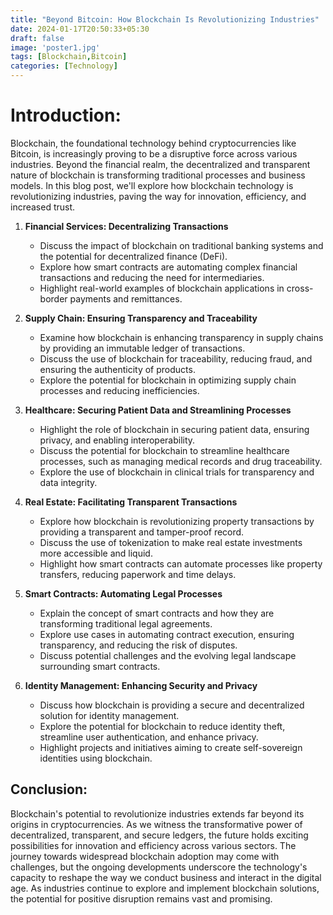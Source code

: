 ```yaml
---
title: "Beyond Bitcoin: How Blockchain Is Revolutionizing Industries"
date: 2024-01-17T20:50:33+05:30
draft: false
image: 'poster1.jpg'
tags: [Blockchain,Bitcoin]
categories: [Technology]
---
```


# Introduction:
Blockchain, the foundational technology behind cryptocurrencies like Bitcoin, is increasingly proving to be a disruptive force across various industries. Beyond the financial realm, the decentralized and transparent nature of blockchain is transforming traditional processes and business models. In this blog post, we'll explore how blockchain technology is revolutionizing industries, paving the way for innovation, efficiency, and increased trust.

1. **Financial Services: Decentralizing Transactions**
   - Discuss the impact of blockchain on traditional banking systems and the potential for decentralized finance (DeFi).
   - Explore how smart contracts are automating complex financial transactions and reducing the need for intermediaries.
   - Highlight real-world examples of blockchain applications in cross-border payments and remittances.

2. **Supply Chain: Ensuring Transparency and Traceability**
   - Examine how blockchain is enhancing transparency in supply chains by providing an immutable ledger of transactions.
   - Discuss the use of blockchain for traceability, reducing fraud, and ensuring the authenticity of products.
   - Explore the potential for blockchain in optimizing supply chain processes and reducing inefficiencies.

3. **Healthcare: Securing Patient Data and Streamlining Processes**
   - Highlight the role of blockchain in securing patient data, ensuring privacy, and enabling interoperability.
   - Discuss the potential for blockchain to streamline healthcare processes, such as managing medical records and drug traceability.
   - Explore the use of blockchain in clinical trials for transparency and data integrity.

4. **Real Estate: Facilitating Transparent Transactions**
   - Explore how blockchain is revolutionizing property transactions by providing a transparent and tamper-proof record.
   - Discuss the use of tokenization to make real estate investments more accessible and liquid.
   - Highlight how smart contracts can automate processes like property transfers, reducing paperwork and time delays.

5. **Smart Contracts: Automating Legal Processes**
   - Explain the concept of smart contracts and how they are transforming traditional legal agreements.
   - Explore use cases in automating contract execution, ensuring transparency, and reducing the risk of disputes.
   - Discuss potential challenges and the evolving legal landscape surrounding smart contracts.

6. **Identity Management: Enhancing Security and Privacy**
   - Discuss how blockchain is providing a secure and decentralized solution for identity management.
   - Explore the potential for blockchain to reduce identity theft, streamline user authentication, and enhance privacy.
   - Highlight projects and initiatives aiming to create self-sovereign identities using blockchain.

## Conclusion:
Blockchain's potential to revolutionize industries extends far beyond its origins in cryptocurrencies. As we witness the transformative power of decentralized, transparent, and secure ledgers, the future holds exciting possibilities for innovation and efficiency across various sectors. The journey towards widespread blockchain adoption may come with challenges, but the ongoing developments underscore the technology's capacity to reshape the way we conduct business and interact in the digital age. As industries continue to explore and implement blockchain solutions, the potential for positive disruption remains vast and promising.


